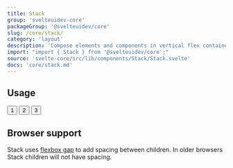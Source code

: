 ```yaml
---
title: Stack
group: 'svelteuidev-core'
packageGroup: '@svelteuidev/core'
slug: /core/stack/
category: 'layout'
description: 'Compose elements and components in vertical flex container'
import: "import { Stack } from '@svelteuidev/core';"
source: 'svelte-core/src/lib/components/Stack/Stack.svelte'
docs: 'core/stack.md'
---
```


<script>
    import { Stack, Button, NativeSelect } from '@svelteuidev/core';
    import { Heading, Preview } from 'components';

    const alignList = ['stretch', 'center', 'flex-start', 'flex-end']
    let align = 'stretch'
    const justifyList = ['center', 'flex-start', 'flex-end', 'space-between', 'space-around']
    let justify = 'center'
    const spacingList = ['xs', 'sm', 'md', 'lg', 'xl']
    let spacing = 'md'

    const badge = `
    <script>
        import { Stack } from '@svelteuidev/core'
    <\/script>
    `
</script>

<Heading />

## Usage

<Preview cols={1} width={75}>
    <Stack align={align} spacing={spacing} justify={justify} override={{ height: 300 }} position>
        <Button variant="outline">1</Button>
        <Button variant="outline">2</Button>
        <Button variant="outline">3</Button>
    </Stack>
    <NativeSelect data={alignList} bind:value={align} label='Align' />
    <NativeSelect data={justifyList} bind:value={justify} label='Justify' />
    <NativeSelect data={spacingList} bind:value={spacing} label='Spacing' />
</Preview>

## Browser support

Stack uses [flexbox gap](https://caniuse.com/flexbox-gap) to add spacing between children.
In older browsers Stack children will not have spacing.
